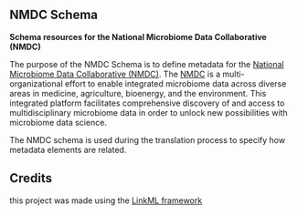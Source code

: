 ## NMDC Schema

**Schema resources for the National Microbiome Data Collaborative (NMDC)**

The purpose of the NMDC Schema is to define metadata for the [National Microbiome Data Collaborative (NMDC)](https://microbiomedata.org/). The [NMDC](https://microbiomedata.org/) is a multi-organizational effort to enable integrated microbiome data across diverse areas in medicine, agriculture, bioenergy, and the environment. This integrated platform facilitates comprehensive discovery of and access to multidisciplinary microbiome data in order to unlock new possibilities with microbiome data science. 

The NMDC schema is used during the translation process to specify how metadata elements are related.

## Credits

this project was made using the [LinkML framework](https://github.com/biolink/biolinkml)
